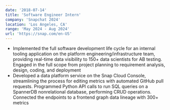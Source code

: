 ```yaml
---
date: '2018-07-14'
title: 'Software Engineer Intern'
company: 'Snapchat 2024'
location: 'Los Angeles, CA'
range: 'May 2024 - Aug 2024'
url: 'https://snap.com/en-US'
---
```


- Implemented the full software development life cycle for an internal tooling application on the platform engineering/infrastructure team, providing real-time data visibility to 150+ data scientists for AB testing. Engaged in the full scope from project planning to requirement analysis, design, coding, and deployment
- Developed a data platform service on the Snap Cloud Console, streamlining the process for editing metrics with automated GitHub pull requests. Programmed Python API calls to run SQL queries on a SpannerDB nonrelational database, performing CRUD operations. Connected the endpoints to a frontend graph data lineage with 300+ metrics
